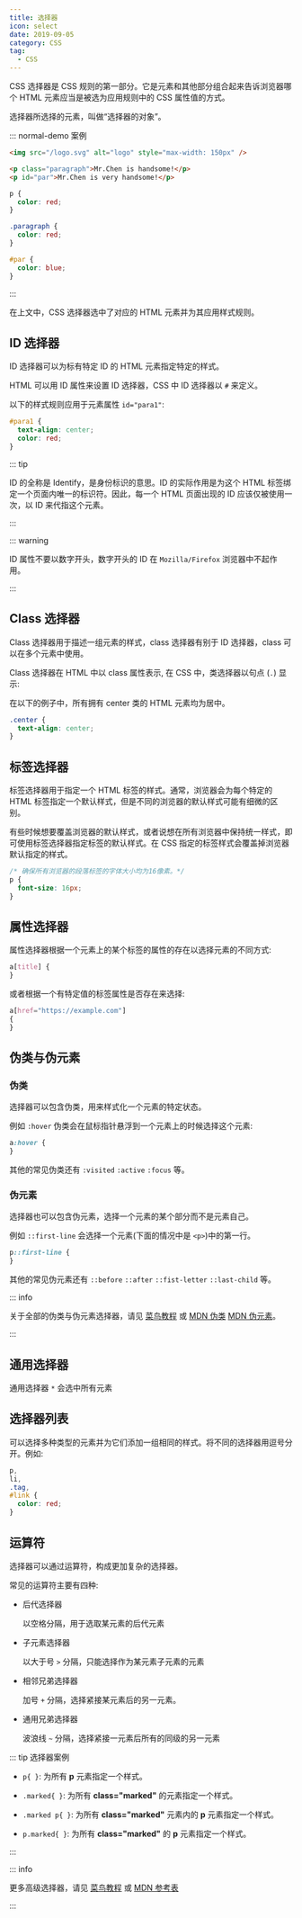 ```yaml
---
title: 选择器
icon: select
date: 2019-09-05
category: CSS
tag:
  - CSS
---
```


CSS 选择器是 CSS 规则的第一部分。它是元素和其他部分组合起来告诉浏览器哪个 HTML 元素应当是被选为应用规则中的 CSS 属性值的方式。

选择器所选择的元素，叫做“选择器的对象”。

<!-- more -->

::: normal-demo 案例

```html
<img src="/logo.svg" alt="logo" style="max-width: 150px" />

<p class="paragraph">Mr.Chen is handsome!</p>
<p id="par">Mr.Chen is very handsome!</p>
```

```css
p {
  color: red;
}

.paragraph {
  color: red;
}

#par {
  color: blue;
}
```

:::

在上文中，CSS 选择器选中了对应的 HTML 元素并为其应用样式规则。

## ID 选择器

ID 选择器可以为标有特定 ID 的 HTML 元素指定特定的样式。

HTML 可以用 ID 属性来设置 ID 选择器，CSS 中 ID 选择器以 `#` 来定义。

以下的样式规则应用于元素属性 `id="para1"`:

```css
#para1 {
  text-align: center;
  color: red;
}
```

::: tip

ID 的全称是 Identify，是身份标识的意思。ID 的实际作用是为这个 HTML 标签绑定一个页面内唯一的标识符。因此，每一个 HTML 页面出现的 ID 应该仅被使用一次，以 ID 来代指这个元素。

:::

::: warning

ID 属性不要以数字开头，数字开头的 ID 在 `Mozilla/Firefox` 浏览器中不起作用。

:::

## Class 选择器

Class 选择器用于描述一组元素的样式，class 选择器有别于 ID 选择器，class 可以在多个元素中使用。

Class 选择器在 HTML 中以 class 属性表示, 在 CSS 中，类选择器以句点 (`.`) 显示:

在以下的例子中，所有拥有 center 类的 HTML 元素均为居中。

```css
.center {
  text-align: center;
}
```

## 标签选择器

标签选择器用于指定一个 HTML 标签的样式。通常，浏览器会为每个特定的 HTML 标签指定一个默认样式，但是不同的浏览器的默认样式可能有细微的区别。

有些时候想要覆盖浏览器的默认样式，或者说想在所有浏览器中保持统一样式，即可使用标签选择器指定标签的默认样式。在 CSS 指定的标签样式会覆盖掉浏览器默认指定的样式。

```css
/* 确保所有浏览器的段落标签的字体大小均为16像素。*/
p {
  font-size: 16px;
}
```

## 属性选择器

属性选择器根据一个元素上的某个标签的属性的存在以选择元素的不同方式:

```css
a[title] {
}
```

或者根据一个有特定值的标签属性是否存在来选择:

```css
a[href="https://example.com"]
{
}
```

## 伪类与伪元素

### 伪类

选择器可以包含伪类，用来样式化一个元素的特定状态。

例如 `:hover` 伪类会在鼠标指针悬浮到一个元素上的时候选择这个元素:

```css
a:hover {
}
```

其他的常见伪类还有 `:visited` `:active` `:focus` 等。

### 伪元素

选择器也可以包含伪元素，选择一个元素的某个部分而不是元素自己。

例如 `::first-line` 会选择一个元素(下面的情况中是 `<p>`)中的第一行。

```css
p::first-line {
}
```

其他的常见伪元素还有 `::before` `::after` `::fist-letter` `::last-child` 等。

::: info

关于全部的伪类与伪元素选择器，请见 [菜鸟教程](https://www.runoob.com/cssref/css-selectors.html) 或 [MDN 伪类](https://developer.mozilla.org/zh-CN/docs/Web/CSS/Pseudo-classes) [MDN 伪元素](https://developer.mozilla.org/zh-CN/docs/Web/CSS/Pseudo-elements)。

:::

## 通用选择器

通用选择器 `*` 会选中所有元素

## 选择器列表

可以选择多种类型的元素并为它们添加一组相同的样式。将不同的选择器用逗号分开。例如:

```css
p,
li,
.tag,
#link {
  color: red;
}
```

## 运算符

选择器可以通过运算符，构成更加复杂的选择器。

常见的运算符主要有四种:

- 后代选择器

  以空格分隔，用于选取某元素的后代元素

- 子元素选择器

  以大于号 `>` 分隔，只能选择作为某元素子元素的元素

- 相邻兄弟选择器

  加号 `+` 分隔，选择紧接某元素后的另一元素。

- 通用兄弟选择器

  波浪线 `~` 分隔，选择紧接一元素后所有的同级的另一元素

::: tip 选择器案例

- `p{ }`: 为所有 **p** 元素指定一个样式。

- `.marked{ }`: 为所有 **class="marked"** 的元素指定一个样式。

- `.marked p{ }`: 为所有 **class="marked"** 元素内的 **p** 元素指定一个样式。

- `p.marked{ }`: 为所有 **class="marked"** 的 **p** 元素指定一个样式。

:::

::: info

更多高级选择器，请见 [菜鸟教程](https://www.runoob.com/cssref/css-selectors.html) 或 [MDN 参考表](https://developer.mozilla.org/zh-CN/docs/Learn/CSS/Building_blocks/Selectors#%E9%80%89%E6%8B%A9%E5%99%A8%E5%8F%82%E8%80%83%E8%A1%A8)

:::
